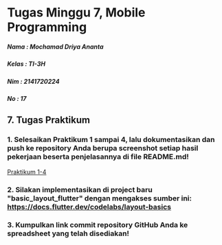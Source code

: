 # Tugas Minggu 7, Mobile Programming

##### Nama  : Mochamad Driya Ananta
##### Kelas : TI-3H
##### Nim   : 2141720224
##### No    : 17

## 7. Tugas Praktikum

### 1.  Selesaikan Praktikum 1 sampai 4, lalu dokumentasikan dan push ke repository Anda berupa screenshot setiap hasil pekerjaan beserta penjelasannya di file README.md!
[Praktikum 1-4](https://github.com/user/repo/blob/branch/other_file.md)

### 2. Silakan implementasikan di project baru "basic_layout_flutter" dengan mengakses sumber ini: https://docs.flutter.dev/codelabs/layout-basics

### 3. Kumpulkan link commit repository GitHub Anda ke spreadsheet yang telah disediakan!
